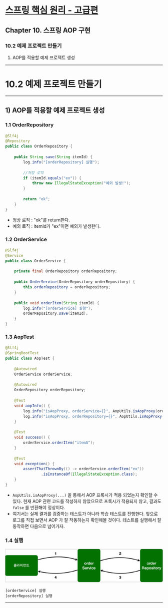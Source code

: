 # <a href = "../README.md" target="_blank">스프링 핵심 원리 - 고급편</a>
## Chapter 10. 스프링 AOP 구현
### 10.2 예제 프로젝트 만들기
1) AOP를 적용할 예제 프로젝트 생성

---

# 10.2 예제 프로젝트 만들기

---

## 1) AOP를 적용할 예제 프로젝트 생성

### 1.1 OrderRepository
```java
@Slf4j
@Repository
public class OrderRepository {

    public String save(String itemId) {
        log.info("[orderRepository] 실행");

        //저장 로직
        if (itemId.equals("ex")) {
            throw new IllegalStateException("예외 발생!");
        }

        return "ok";
    }
}
```
- 정상 로직 : "ok"를 return한다.
- 예외 로직 : itemId가 "ex"이면 예외가 발생한다.

### 1.2 OrderService
```java
@Slf4j
@Service
public class OrderService {

    private final OrderRepository orderRepository;

    public OrderService(OrderRepository orderRepository) {
        this.orderRepository = orderRepository;
    }

    public void orderItem(String itemId) {
        log.info("[orderService] 실행");
        orderRepository.save(itemId);
    }
}
```

### 1.3 AopTest
```java
@Slf4j
@SpringBootTest
public class AopTest {

    @Autowired
    OrderService orderService;

    @Autowired
    OrderRepository orderRepository;

    @Test
    void aopInfo() {
        log.info("isAopProxy, orderService={}", AopUtils.isAopProxy(orderService));
        log.info("isAopProxy, orderRepository={}", AopUtils.isAopProxy(orderRepository));
    }

    @Test
    void success() {
        orderService.orderItem("itemA");
    }

    @Test
    void exception() {
        assertThatThrownBy(() -> orderService.orderItem("ex"))
                .isInstanceOf(IllegalStateException.class);
    }
}
```
- `AopUtils.isAopProxy(...)` 을 통해서 AOP 프록시가 적용 되었는지 확인할 수 있다. 현재 AOP 관련
코드를 작성하지 않았으므로 프록시가 적용되지 않고, 결과도 `false` 를 반환해야 정상이다.
- 여기서는 실제 결과를 검증하는 테스트가 아니라 학습 테스트를 진행한다. 앞으로 로그를 직접 보면서 AOP
가 잘 작동하는지 확인해볼 것이다. 테스트를 실행해서 잘 동작하면 다음으로 넘어가자.

### 1.4 실행
![example_project](img/example_project.png)
```shell
[orderService] 실행
[orderRepository] 실행
```

---
